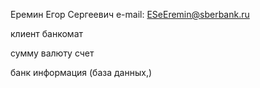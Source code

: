 Еремин Егор Сергеевич
e-mail: ESeEremin@sberbank.ru

клиент
банкомат

сумму 
валюту
счет

банк
информация (база данных,)

